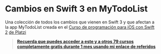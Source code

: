 # Cambios en Swift 3 en MyTodoList

Una colección de todos los cambios que vienen en Swift 3 y que afectan a la app MyTodoList creada en el [Curso de programación para iOS con Swift 2](https://platzi.com/cursos/programacion-apps-iphone-ipad-swift/) [de Platzi](https://platzi.com/)

> **[Recuerda que puedes acceder a este y a otros 79 cursos completamente gratis durante 1 mes usando mi enlace de referidos](https://platzi.com/r/MiguhRuiz)**

